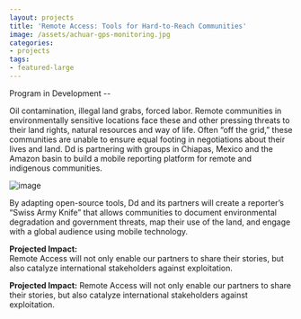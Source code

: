 ```yaml
---
layout: projects
title: 'Remote Access: Tools for Hard-to-Reach Communities'
image: /assets/achuar-gps-monitoring.jpg
categories:
- projects
tags:
- featured-large
---
```

Program in Development --

Oil contamination, illegal land grabs, forced labor. Remote communities in environmentally sensitive locations face these and other pressing threats to their land rights, natural resources and way of life. Often “off the grid,” these communities are unable to ensure equal footing in negotiations about their lives and land. Dd is partnering with groups in Chiapas, Mexico and the Amazon basin to build a mobile reporting platform for remote and indigenous communities.


![image](http://farm9.staticflickr.com/8034/8020640177_c8bf5a55ef_o.jpg)

By adapting open-source tools, Dd and its partners will create a reporter’s “Swiss Army Knife” that allows communities to document environmental degradation and government threats, map their use of the land, and engage with a global audience using mobile technology.

**Projected Impact:**  
Remote Access will not only enable our partners to share their stories, but also catalyze international stakeholders against exploitation. 


**Projected Impact:**
Remote Access will not only enable our partners to share their stories, but also catalyze international stakeholders against exploitation.
